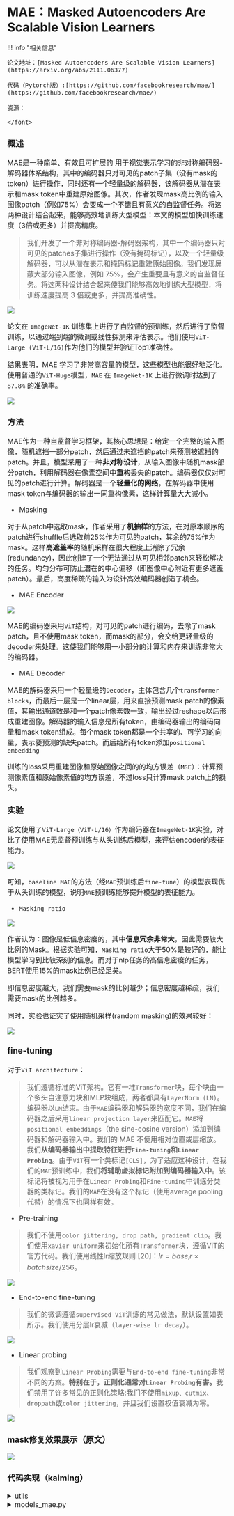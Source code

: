 # MAE：Masked Autoencoders Are Scalable Vision Learners

<script src="https://polyfill.io/v3/polyfill.min.js?features=es6"></script>
<script src="https://cdn.jsdelivr.net/npm/mathjax@3/es5/tex-chtml.js"></script>

!!! info "相关信息"
    <font size = 3.5>
    
    论文地址：[Masked Autoencoders Are Scalable Vision Learners](https://arxiv.org/abs/2111.06377)

    代码（Pytorch版）:[https://github.com/facebookresearch/mae/](https://github.com/facebookresearch/mae/)

    资源：

    </font>

### 概述

MAE是一种简单、有效且可扩展的 用于视觉表示学习的非对称编码器-解码器体系结构，其中的编码器只对可见的patch子集（没有mask的token）进行操作，同时还有一个轻量级的解码器，该解码器从潜在表示和mask token中重建原始图像。其次，作者发现mask高比例的输入图像patch（例如75%）会变成一个不错且有意义的自监督任务。将这两种设计结合起来，能够高效地训练大型模型：本文的模型加快训练速度（3倍或更多）并提高精度。

> 我们开发了一个非对称编码器-解码器架构，其中一个编码器只对可见的patches子集进行操作（没有掩码标记），以及一个轻量级解码器，可以从潜在表示和掩码标记重建原始图像。我们发现屏蔽大部分输入图像，例如 75%，会产生重要且有意义的自监督任务。将这两种设计结合起来使我们能够高效地训练大型模型，将训练速度提高 3 倍或更多，并提高准确性。

![](./img/mae1.png)

论文在 ```ImageNet-1K``` 训练集上进行了自监督的预训练，然后进行了监督训练，以通过端到端的微调或线性探测来评估表示。他们使用```ViT-Large (ViT-L/16)```作为他们的模型并验证Top1准确性。

结果表明，MAE 学习了非常高容量的模型，这些模型也能很好地泛化。使用普通的```ViT-Huge```模型，```MAE``` 在 ```ImageNet-1K``` 上进行微调时达到了 ```87.8%``` 的准确率。

![](./img/mae2.png)

### 方法

MAE作为一种自监督学习框架，其核心思想是：给定一个完整的输入图像，随机遮挡一部分patch，然后通过未遮挡的patch来预测被遮挡的patch。并且，模型采用了一种<B>非对称设计</B>，从输入图像中随机mask部分patch，利用解码器在像素空间中<B>重构</B>丢失的patch。编码器仅仅对可见的patch进行计算。解码器是一个<B>轻量化的网络</B>，在解码器中使用mask token与编码器的输出一同重构像素，这样计算量大大减小。

- Masking

对于从patch中选取mask，作者采用了<B>机抽样</B>的方法，在对原本顺序的patch进行shuffle后选取前25%作为可见的patch，其余的75%作为mask。这样<B>高遮盖率</B>的随机采样在很大程度上消除了冗余(redundancy)，因此创建了一个无法通过从可见相邻patch来轻松解决的任务。均匀分布可防止潜在的中心偏移（即图像中心附近有更多遮盖patch）。最后，高度稀疏的输入为设计高效编码器创造了机会。

- MAE Encoder

![](./img/vit.gif)

MAE的编码器采用```ViT```结构，对可见的patch进行编码，去除了mask patch，且不使用mask token，而mask的部分，会交给更轻量级的decoder来处理。这使我们能够用一小部分的计算和内存来训练非常大的编码器。

- MAE Decoder

MAE的解码器采用一个轻量级的```Decoder```，主体包含几个```transformer blocks```，而最后一层是一个linear层，用来直接预测mask patch的像素值，其输出通道数是和一个patch像素数一致，输出经过reshape以后形成重建图像。解码器的输入信息是所有token，由编码器输出的编码向量和mask token组成。每个mask token都是一个共享的、可学习的向量，表示要预测的缺失patch。而后给所有token添加```positional embedding```

训练的loss采用重建图像和原始图像之间的的均方误差（```MSE```）：计算预测像素值和原始像素值的均方误差，不过loss只计算mask patch上的损失。

### 实验

论文使用了```ViT-Large（ViT-L/16）```作为编码器在```ImageNet-1K```实验，对比了使用MAE无监督预训练与从头训练后模型，来评估encoder的表征能力。

![](./img/mae3.png)

可知，```baseline MAE```的方法（经```MAE```预训练后```fine-tune```）的模型表现优于从头训练的模型，说明```MAE```预训练能够提升模型的表征能力。

- ```Masking ratio```

![](./img/mae4.png)

作者认为：图像是低信息密度的，其中<B>信息冗余非常大</B>，因此需要较大比例的Mask。根据实验可知，```Masking ratio```大于50%是较好的，能让模型学习到比较深刻的信息。而对于nlp任务的高信息密度的任务，BERT使用15%的mask比例已经足矣。

即信息密度越大，我们需要mask的比例越少；信息密度越稀疏，我们需要mask的比例越多。

同时，实验也证实了使用随机采样(random masking)的效果较好：

![](./img/mae6.png)

### fine-tuning

对于```ViT architecture```：

> 我们遵循标准的ViT架构。它有一堆```Transformer```块，每个块由一个多头自注意力块和MLP块组成，两者都具有```LayerNorm (LN)```。编码器以```LN```结束。由于```MAE```编码器和解码器的宽度不同，我们在编码器之后采用```linear projection layer```来匹配它。```MAE```将```positional embeddings```（the sine-cosine version）添加到编码器和解码器输入中。我们的 MAE 不使用相对位置或层缩放。我们<B>从编码器输出中提取特征进行```Fine-tuning```和```Linear Probing```</B>。由于```ViT```有一个类标记```[CLS]```，为了适应这种设计，在我们的```MAE```预训练中，我们<B>将辅助虚拟标记附加到编码器输入中</B>。该标记将被视为用于在```Linear Probing```和```Fine-tuning```中训练分类器的类标记。我们的```MAE```在没有这个标记（使用average pooling代替）的情况下也同样有效。

- Pre-training

> 我们不使用```color jittering, drop path, gradient clip```。我们使用```xavier uniform```来初始化所有```Transformer```块，遵循ViT的官方代码。我们使用线性lr缩放规则 [20]：$lr = base_lr \times batchsize / 256$。

![](./img/mae7%20(1).png)

- End-to-end fine-tuning

> 我们的微调遵循```supervised ViT```训练的常见做法，默认设置如表所示。我们使用分层lr衰减（```layer-wise lr decay```）。


![](./img/mae7%20(2).png)

- Linear probing

> 我们观察到```Linear Probing```需要与```End-to-end fine-tuning```非常不同的方案。<B>特别在于，正则化通常对```Linear Probing```有害。</B>我们禁用了许多常见的正则化策略:我们不使用```mixup、cutmix、droppath```或```color jittering```，并且我们设置权值衰减为零。

![](./img/mae7%20(3).png)

### mask修复效果展示（原文）

![](./img/maek.png)

### 代码实现（kaiming）

<details> 
<summary>utils</summary>

```python

```

</details> 




<details> 
<summary>models_mae.py</summary>

```python
from functools import partial

import torch
import torch.nn as nn

from timm.models.vision_transformer import PatchEmbed, Block

from util.pos_embed import get_2d_sincos_pos_embed


class MaskedAutoencoderViT(nn.Module):
    """ Masked Autoencoder with VisionTransformer backbone
    """
    def __init__(self, img_size=224, patch_size=16, in_chans=3,
                 embed_dim=1024, depth=24, num_heads=16,
                 decoder_embed_dim=512, decoder_depth=8, decoder_num_heads=16,
                 mlp_ratio=4., norm_layer=nn.LayerNorm, norm_pix_loss=False):
        super().__init__()

        # --------------------------------------------------------------------------
        # MAE encoder specifics
        self.patch_embed = PatchEmbed(img_size, patch_size, in_chans, embed_dim)
        num_patches = self.patch_embed.num_patches

        self.cls_token = nn.Parameter(torch.zeros(1, 1, embed_dim))
        self.pos_embed = nn.Parameter(torch.zeros(1, num_patches + 1, embed_dim), requires_grad=False)  # fixed sin-cos embedding

        self.blocks = nn.ModuleList([
            Block(embed_dim, num_heads, mlp_ratio, qkv_bias=True, qk_scale=None, norm_layer=norm_layer)
            for i in range(depth)])
        self.norm = norm_layer(embed_dim)
        # --------------------------------------------------------------------------

        # --------------------------------------------------------------------------
        # MAE decoder specifics
        self.decoder_embed = nn.Linear(embed_dim, decoder_embed_dim, bias=True)

        self.mask_token = nn.Parameter(torch.zeros(1, 1, decoder_embed_dim))

        self.decoder_pos_embed = nn.Parameter(torch.zeros(1, num_patches + 1, decoder_embed_dim), requires_grad=False)  # fixed sin-cos embedding

        self.decoder_blocks = nn.ModuleList([
            Block(decoder_embed_dim, decoder_num_heads, mlp_ratio, qkv_bias=True, qk_scale=None, norm_layer=norm_layer)
            for i in range(decoder_depth)])

        self.decoder_norm = norm_layer(decoder_embed_dim)
        self.decoder_pred = nn.Linear(decoder_embed_dim, patch_size**2 * in_chans, bias=True) # decoder to patch
        # --------------------------------------------------------------------------

        self.norm_pix_loss = norm_pix_loss

        self.initialize_weights()

    def initialize_weights(self):
        # initialization
        # initialize (and freeze) pos_embed by sin-cos embedding
        pos_embed = get_2d_sincos_pos_embed(self.pos_embed.shape[-1], int(self.patch_embed.num_patches**.5), cls_token=True)
        self.pos_embed.data.copy_(torch.from_numpy(pos_embed).float().unsqueeze(0))

        decoder_pos_embed = get_2d_sincos_pos_embed(self.decoder_pos_embed.shape[-1], int(self.patch_embed.num_patches**.5), cls_token=True)
        self.decoder_pos_embed.data.copy_(torch.from_numpy(decoder_pos_embed).float().unsqueeze(0))

        # initialize patch_embed like nn.Linear (instead of nn.Conv2d)
        w = self.patch_embed.proj.weight.data
        torch.nn.init.xavier_uniform_(w.view([w.shape[0], -1]))

        # timm's trunc_normal_(std=.02) is effectively normal_(std=0.02) as cutoff is too big (2.)
        torch.nn.init.normal_(self.cls_token, std=.02)
        torch.nn.init.normal_(self.mask_token, std=.02)

        # initialize nn.Linear and nn.LayerNorm
        self.apply(self._init_weights)

    def _init_weights(self, m):
        if isinstance(m, nn.Linear):
            # we use xavier_uniform following official JAX ViT:
            torch.nn.init.xavier_uniform_(m.weight)
            if isinstance(m, nn.Linear) and m.bias is not None:
                nn.init.constant_(m.bias, 0)
        elif isinstance(m, nn.LayerNorm):
            nn.init.constant_(m.bias, 0)
            nn.init.constant_(m.weight, 1.0)

    def patchify(self, imgs):
        """
        imgs: (N, 3, H, W)
        x: (N, L, patch_size**2 *3)
        """
        p = self.patch_embed.patch_size[0]
        assert imgs.shape[2] == imgs.shape[3] and imgs.shape[2] % p == 0

        h = w = imgs.shape[2] // p
        x = imgs.reshape(shape=(imgs.shape[0], 3, h, p, w, p))
        x = torch.einsum('nchpwq->nhwpqc', x)
        x = x.reshape(shape=(imgs.shape[0], h * w, p**2 * 3))
        return x

    def unpatchify(self, x):
        """
        x: (N, L, patch_size**2 *3)
        imgs: (N, 3, H, W)
        """
        p = self.patch_embed.patch_size[0]
        h = w = int(x.shape[1]**.5)
        assert h * w == x.shape[1]
        
        x = x.reshape(shape=(x.shape[0], h, w, p, p, 3))
        x = torch.einsum('nhwpqc->nchpwq', x)
        imgs = x.reshape(shape=(x.shape[0], 3, h * p, h * p))
        return imgs

    def random_masking(self, x, mask_ratio):
        """
        Perform per-sample random masking by per-sample shuffling.
        Per-sample shuffling is done by argsort random noise.
        x: [N, L, D], sequence
        """
        N, L, D = x.shape  # batch, length, dim
        len_keep = int(L * (1 - mask_ratio))
        
        noise = torch.rand(N, L, device=x.device)  # noise in [0, 1]
        
        # sort noise for each sample
        ids_shuffle = torch.argsort(noise, dim=1)  # ascend: small is keep, large is remove
        ids_restore = torch.argsort(ids_shuffle, dim=1)

        # keep the first subset
        ids_keep = ids_shuffle[:, :len_keep]
        x_masked = torch.gather(x, dim=1, index=ids_keep.unsqueeze(-1).repeat(1, 1, D))

        # generate the binary mask: 0 is keep, 1 is remove
        mask = torch.ones([N, L], device=x.device)
        mask[:, :len_keep] = 0
        # unshuffle to get the binary mask
        mask = torch.gather(mask, dim=1, index=ids_restore)

        return x_masked, mask, ids_restore

    def forward_encoder(self, x, mask_ratio):
        # embed patches
        x = self.patch_embed(x)

        # add pos embed w/o cls token
        x = x + self.pos_embed[:, 1:, :]

        # masking: length -> length * mask_ratio
        x, mask, ids_restore = self.random_masking(x, mask_ratio)

        # append cls token
        cls_token = self.cls_token + self.pos_embed[:, :1, :]
        cls_tokens = cls_token.expand(x.shape[0], -1, -1)
        x = torch.cat((cls_tokens, x), dim=1)

        # apply Transformer blocks
        for blk in self.blocks:
            x = blk(x)
        x = self.norm(x)

        return x, mask, ids_restore

    def forward_decoder(self, x, ids_restore):
        # embed tokens
        x = self.decoder_embed(x)

        # append mask tokens to sequence
        mask_tokens = self.mask_token.repeat(x.shape[0], ids_restore.shape[1] + 1 - x.shape[1], 1)
        x_ = torch.cat([x[:, 1:, :], mask_tokens], dim=1)  # no cls token
        x_ = torch.gather(x_, dim=1, index=ids_restore.unsqueeze(-1).repeat(1, 1, x.shape[2]))  # unshuffle
        x = torch.cat([x[:, :1, :], x_], dim=1)  # append cls token

        # add pos embed
        x = x + self.decoder_pos_embed

        # apply Transformer blocks
        for blk in self.decoder_blocks:
            x = blk(x)
        x = self.decoder_norm(x)

        # predictor projection
        x = self.decoder_pred(x)

        # remove cls token
        x = x[:, 1:, :]

        return x

    def forward_loss(self, imgs, pred, mask):
        """
        imgs: [N, 3, H, W]
        pred: [N, L, p*p*3]
        mask: [N, L], 0 is keep, 1 is remove, 
        """
        target = self.patchify(imgs)
        if self.norm_pix_loss:
            mean = target.mean(dim=-1, keepdim=True)
            var = target.var(dim=-1, keepdim=True)
            target = (target - mean) / (var + 1.e-6)**.5

        loss = (pred - target) ** 2
        loss = loss.mean(dim=-1)  # [N, L], mean loss per patch

        loss = (loss * mask).sum() / mask.sum()  # mean loss on removed patches
        return loss

    def forward(self, imgs, mask_ratio=0.75):
        latent, mask, ids_restore = self.forward_encoder(imgs, mask_ratio)
        pred = self.forward_decoder(latent, ids_restore)  # [N, L, p*p*3]
        loss = self.forward_loss(imgs, pred, mask)
        return loss, pred, mask


def mae_vit_base_patch16_dec512d8b(**kwargs):
    model = MaskedAutoencoderViT(
        patch_size=16, embed_dim=768, depth=12, num_heads=12,
        decoder_embed_dim=512, decoder_depth=8, decoder_num_heads=16,
        mlp_ratio=4, norm_layer=partial(nn.LayerNorm, eps=1e-6), **kwargs)
    return model


def mae_vit_large_patch16_dec512d8b(**kwargs):
    model = MaskedAutoencoderViT(
        patch_size=16, embed_dim=1024, depth=24, num_heads=16,
        decoder_embed_dim=512, decoder_depth=8, decoder_num_heads=16,
        mlp_ratio=4, norm_layer=partial(nn.LayerNorm, eps=1e-6), **kwargs)
    return model


def mae_vit_huge_patch14_dec512d8b(**kwargs):
    model = MaskedAutoencoderViT(
        patch_size=14, embed_dim=1280, depth=32, num_heads=16,
        decoder_embed_dim=512, decoder_depth=8, decoder_num_heads=16,
        mlp_ratio=4, norm_layer=partial(nn.LayerNorm, eps=1e-6), **kwargs)
    return model
```

</details> 